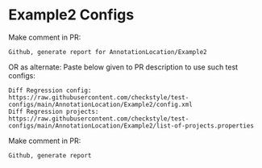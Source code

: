 # Example2 Configs
Make comment in PR:
```
Github, generate report for AnnotationLocation/Example2
```
OR as alternate:
Paste below given to PR description to use such test configs:
```
Diff Regression config: https://raw.githubusercontent.com/checkstyle/test-configs/main/AnnotationLocation/Example2/config.xml
Diff Regression projects: https://raw.githubusercontent.com/checkstyle/test-configs/main/AnnotationLocation/Example2/list-of-projects.properties
```
Make comment in PR:
```
Github, generate report
```

